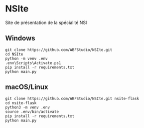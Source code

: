 # NSIte
Site de présentation de la spécialité NSI

## Windows
```
git clone https://github.com/ABFStudio/NSIte.git
cd NSIte
python -m venv .env
.env\Scripts\Activate.ps1
pip install -r requirements.txt
python main.py
```

## macOS/Linux
```
git clone https://github.com/ABFStudio/NSIte.git nsite-flask
cd nsite-flask
python3 -m venv .env
source .env/bin/activate
pip install -r requirements.txt
python main.py
```